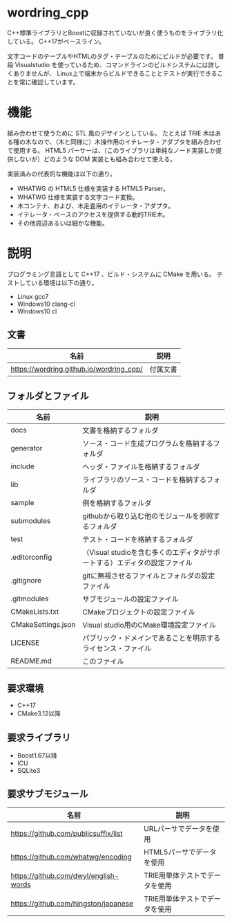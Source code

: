 ﻿wordring_cpp
====

C\++標準ライブラリとBoostに収録されていないが良く使うものをライブラリ化している。
C\++17がベースライン。

文字コードのテーブルやHTMLのタグ・テーブルのためにビルドが必要です。
普段 Visualstudio を使っているため、コマンドラインのビルドシステムには詳しくありませんが、
Linux上で端末からビルドできることとテストが実行できることを常に確認しています。

# 機能

組み合わせて使うために STL 風のデザインとしている。
たとえば TRIE 木はある種の木なので、（木と同様に）木操作用のイテレータ・アダプタを組み合わせて使用する。
HTML5 パーサーは、（このライブラリは単純なノード実装しか提供しないが）どのような DOM 実装とも組み合わせて使える。

実装済みの代表的な機能は以下の通り。

- WHATWG の HTML5 仕様を実装する HTML5 Parser。
- WHATWG 仕様を実装する文字コード変換。
- 木コンテナ、および、木走査用のイテレータ・アダプタ。
- イテレータ・ベースのアクセスを提供する動的TRIE木。
- その他周辺あるいは細かな機能。

# 説明

プログラミング言語として C\++17 、ビルド・システムに CMake を用いる。
テストしている環境は以下の通り。

- Linux gcc7
- Windows10 clang-cl
- Windows10 cl

## 文書
| 名前 | 説明 |
|----|----|
| https://wordring.github.io/wordring_cpp/ | 付属文書 |

## フォルダとファイル
| 名前 | 説明 |
|----|----|
| docs | 文書を格納するフォルダ |
| generator | ソース・コード生成プログラムを格納するフォルダ |
| include | ヘッダ・ファイルを格納するフォルダ |
| lib | ライブラリのソース・コードを格納するフォルダ |
| sample | 例を格納するフォルダ |
| submodules | githubから取り込む他のモジュールを参照するフォルダ |
| test | テスト・コードを格納するフォルダ |
| .editorconfig | （Visual studioを含む多くのエディタがサポートする）エディタの設定ファイル |
| .gitignore | gitに無視させるファイルとフォルダの設定ファイル |
| .gitmodules | サブモジュールの設定ファイル |
| CMakeLists.txt | CMakeプロジェクトの設定ファイル |
| CMakeSettings.json | Visual studio用のCMake環境設定ファイル |
| LICENSE | パブリック・ドメインであることを明示するライセンス・ファイル |
| README.md | このファイル |

## 要求環境
- C++17
- CMake3.12以降

## 要求ライブラリ
- Boost1.67以降
- ICU
- SQLite3

## 要求サブモジュール
| 名前 | 説明 |
|----|----|
| https://github.com/publicsuffix/list | URLパーサでデータを使用 |
| https://github.com/whatwg/encoding | HTML5パーサでデータを使用 |
| https://github.com/dwyl/english-words | TRIE用単体テストでデータを使用 |
| https://github.com/hingston/japanese | TRIE用単体テストでデータを使用 |